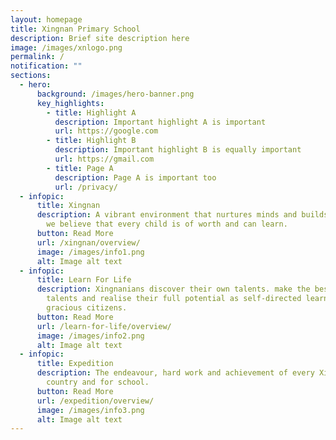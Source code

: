 ```yaml
---
layout: homepage
title: Xingnan Primary School
description: Brief site description here
image: /images/xnlogo.png
permalink: /
notification: ""
sections:
  - hero:
      background: /images/hero-banner.png
      key_highlights:
        - title: Highlight A
          description: Important highlight A is important
          url: https://google.com
        - title: Highlight B
          description: Important highlight B is equally important
          url: https://gmail.com
        - title: Page A
          description: Page A is important too
          url: /privacy/
  - infopic:
      title: Xingnan
      description: A vibrant environment that nurtures minds and builds character as
        we believe that every child is of worth and can learn.
      button: Read More
      url: /xingnan/overview/
      image: /images/info1.png
      alt: Image alt text
  - infopic:
      title: Learn For Life
      description: Xingnanians discover their own talents. make the best of their
        talents and realise their full potential as self-directed learners and
        gracious citizens.
      button: Read More
      url: /learn-for-life/overview/
      image: /images/info2.png
      alt: Image alt text
  - infopic:
      title: Expedition
      description: The endeavour, hard work and achievement of every Xingnanian is for
        country and for school.
      button: Read More
      url: /expedition/overview/
      image: /images/info3.png
      alt: Image alt text
---
```


